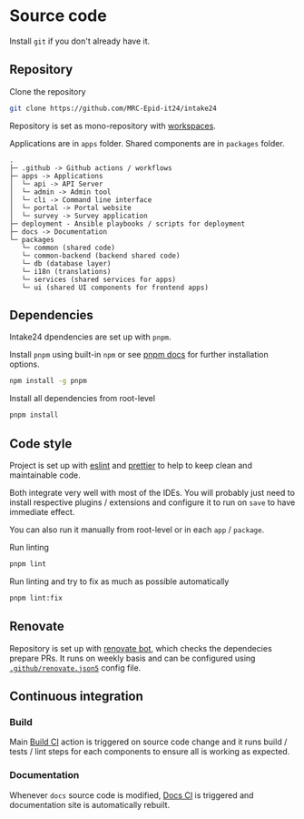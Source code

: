 # Source code

Install `git` if you don't already have it.

## Repository

Clone the repository

```sh
git clone https://github.com/MRC-Epid-it24/intake24
```

Repository is set as mono-repository with [workspaces](https://docs.npmjs.com/cli/v7/using-npm/workspaces).

Applications are in `apps` folder. Shared components are in `packages` folder.

```
.
├─ .github -> Github actions / workflows
├─ apps -> Applications
│  └─ api -> API Server
│  └─ admin -> Admin tool
│  └─ cli -> Command line interface
│  └─ portal -> Portal website
│  └─ survey -> Survey application
├─ deployment - Ansible playbooks / scripts for deployment
├─ docs -> Documentation
└─ packages
   └─ common (shared code)
   └─ common-backend (backend shared code)
   └─ db (database layer)
   └─ i18n (translations)
   └─ services (shared services for apps)
   └─ ui (shared UI components for frontend apps)
```

## Dependencies

Intake24 dpendencies are set up with `pnpm`.

Install `pnpm` using built-in `npm` or see [pnpm docs](https://pnpm.io) for further installation options.

```sh
npm install -g pnpm
```

Install all dependencies from root-level

```sh
pnpm install
```

## Code style

Project is set up with [eslint](https://eslint.org/) and [prettier](https://prettier.io/) to help to keep clean and maintainable code.

Both integrate very well with most of the IDEs. You will probably just need to install respective plugins / extensions and configure it to run on `save` to have immediate effect.

You can also run it manually from root-level or in each `app` / `package`.

Run linting

```sh
pnpm lint
```

Run linting and try to fix as much as possible automatically

```sh
pnpm lint:fix
```

## Renovate

Repository is set up with [renovate bot](https://github.com/renovatebot/renovate), which checks the dependecies prepare PRs. It runs on weekly basis and can be configured using [`.github/renovate.json5`](https://github.com/MRC-Epid-it24/intake24/blob/master/.github/renovate.json5) config file.

## Continuous integration

### Build

Main [Build CI](https://github.com/MRC-Epid-it24/intake24/blob/master/.github/workflows/ci.yml) action is triggered on source code change and it runs build / tests / lint steps for each components to ensure all is working as expected.

### Documentation

Whenever `docs` source code is modified, [Docs CI](https://github.com/MRC-Epid-it24/intake24/blob/master/.github/workflows/docs.yml) is triggered and documentation site is automatically rebuilt.
